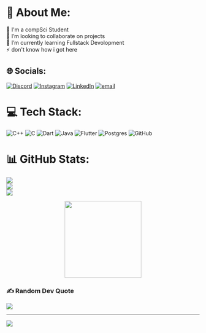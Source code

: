 # 💫 About Me:
🔭 I'm a compSci Student<br>👯 I’m looking to collaborate on projects<br>🌱 I’m currently learning Fullstack Devolopment<br>⚡ don't know how i got here


## 🌐 Socials:
[![Discord](https://img.shields.io/badge/Discord-%237289DA.svg?logo=discord&logoColor=white)](https://discord.gg/kNtPYrRR) [![Instagram](https://img.shields.io/badge/Instagram-%23E4405F.svg?logo=Instagram&logoColor=white)](https://www.instagram.com/__._benson_.e__) [![LinkedIn](https://img.shields.io/badge/LinkedIn-%230077B5.svg?logo=linkedin&logoColor=white)](https://www.linkedin.com/in/benson-eldho-856476304/) [![email](https://img.shields.io/badge/Email-D14836?logo=gmail&logoColor=white)](mailto:BENSONELDHOCT@GMAIL.COM) 

# 💻 Tech Stack:
![C++](https://img.shields.io/badge/c++-%2300599C.svg?style=for-the-badge&logo=c%2B%2B&logoColor=white) ![C](https://img.shields.io/badge/c-%2300599C.svg?style=for-the-badge&logo=c&logoColor=white) ![Dart](https://img.shields.io/badge/dart-%230175C2.svg?style=for-the-badge&logo=dart&logoColor=white) ![Java](https://img.shields.io/badge/java-%23ED8B00.svg?style=for-the-badge&logo=openjdk&logoColor=white) ![Flutter](https://img.shields.io/badge/Flutter-%2302569B.svg?style=for-the-badge&logo=Flutter&logoColor=white) ![Postgres](https://img.shields.io/badge/postgres-%23316192.svg?style=for-the-badge&logo=postgresql&logoColor=white) ![GitHub](https://img.shields.io/badge/github-%23121011.svg?style=for-the-badge&logo=github&logoColor=white) 
# 📊 GitHub Stats:
![](https://github-readme-stats.vercel.app/api?username=ben-24-0&theme=shadow_blue&hide_border=false&include_all_commits=true&count_private=true)<br/>
![](https://github-readme-streak-stats.herokuapp.com/?user=ben-24-0&theme=shadow_blue&hide_border=false)<br/>
![](https://github-readme-stats.vercel.app/api/top-langs/?username=ben-24-0&theme=shadow_blue&hide_border=false&include_all_commits=true&count_private=true&layout=compact)



<div align="center">
  <img height="200" src="https://i.imgur.com/vEiCP3t.gif"  />
</div>

###

### ✍️ Random Dev Quote
![](https://quotes-github-readme.vercel.app/api?type=horizontal&theme=radical)

---
[![](https://visitcount.itsvg.in/api?id=ben-24-0&icon=0&color=0)](https://visitcount.itsvg.in)

